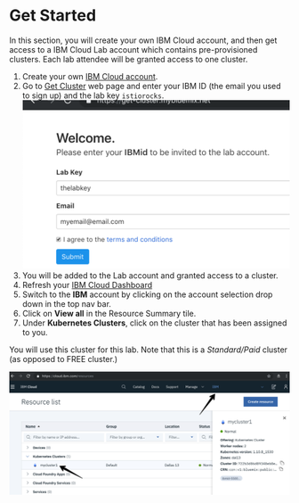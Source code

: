# Get Started
In this section, you will create your own IBM Cloud account, and then get access to a IBM Cloud Lab account which contains pre-provisioned clusters. Each lab attendee will be granted access to one cluster. 

1. Create your own [IBM Cloud account](https://cloud.ibm.com).
2. Go to [Get Cluster](https://get-cluster.mybluemix.net) web page and enter your IBM ID (the email you used to sign up) and the lab key `istiorocks`. ![](README_images/get-cluster.png)
3. You will be added to the Lab account and granted access to a cluster.
4. Refresh your [IBM Cloud Dashboard](https://cloud.ibm.com)
5. Switch to the **IBM** account by clicking on the account selection drop down in the top nav bar. 
6. Click on **View all** in the Resource Summary tile.
7. Under **Kubernetes Clusters**, click on the cluster that has been assigned to you.

You will use this cluster for this lab. Note that this is a *Standard/Paid* cluster (as opposed to FREE cluster.)

![](README_images/dashboard.png)